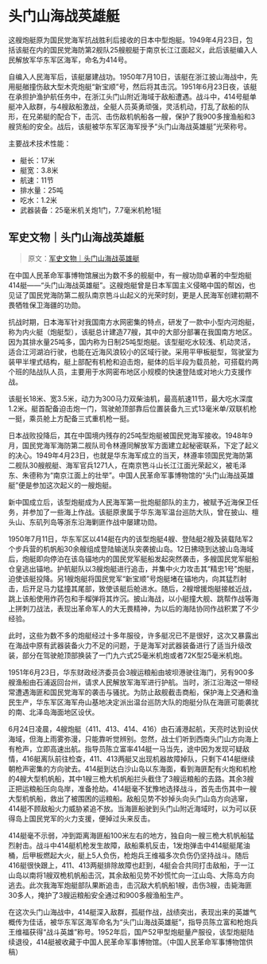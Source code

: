 # 头门山海战英雄艇

这艘炮艇原为国民党海军抗战胜利后接收的日本中型炮艇。1949年4月23日，包括该艇在内的国民党海防第2舰队25艘舰艇于南京长江江面起义，此后该艇编入人民解放军华东军区海军，命名为414号。

自编入人民海军后，该艇屡建战功。1950年7月10日，该艇在浙江披山海战中，先用艇艏撞伤敌大型木壳炮艇“新宝顺”号，然后将其击沉。1951年6月23日夜，该艇在承担护渔护航任务中，在浙江头门山附近海域于敌船遭遇。战斗中，414号艇单艇冲入敌群，与4艘敌船激战，全艇人员英勇顽强，灵活机动，打乱了敌船的队形，在兄弟艇的配合下，击沉、击伤敌机帆船各一艘，保护了我900多搜渔船和3艘货船的安全。战后，该艇被华东军区海军授予“头门山海战英雄艇”光荣称号。

主要战术技术性能：

- 艇长：17米
- 艇宽：3.8米
- 航速：11节
- 排水量：25吨
- 吃水：1.2米
- 武器装备：25毫米机关炮1门，7.7毫米机枪1挺

## 军史文物｜头门山海战英雄艇

> 原文：[军史文物｜头门山海战英雄艇](http://www.81.cn/js_208592/jdt_208593/16324432.html)

在中国人民革命军事博物馆展出为数不多的舰艇中，有一艘功勋卓著的中型炮艇414艇——“头门山海战英雄艇”。这艘炮艇曾是日本军国主义侵略中国的帮凶，也见证了国民党海防第二舰队南京笆斗山起义的光荣时刻，更是人民海军创建初期不畏牺牲保卫海疆的功勋。

抗战时期，日本海军针对我国南方水网密集的特点，研发了一款中小型内河炮艇，称为内火艇（炮艇型），该艇总计建造77艘，其中的大部分部署在我国南方地区。因为其排水量25吨多，国内称为日制25吨型炮艇。该型艇吃水较浅、机动灵活，适合江河湖泊行驶，也能在近海风浪较小的区域行驶。采用平甲板艇型，驾驶室为装甲半埋式结构，艇上部配有机枪和迫击炮，艇体的后半段为载员舱，可搭载约两个班的陆战队人员，主要用于水网密布地区小规模的快速登陆或对地火力支援作战。

该艇长18米、宽3.5米，动力为300马力双柴油机，最高航速11节，最大吃水深度1.2米。艇首配备迫击炮一门，驾驶舱顶部靠后位置装备九三式13毫米单/双联机枪一挺，乘员舱上方配备三式重机枪一挺。

日本战败投降后，其在中国境内残存的25吨型炮艇被国民党海军接收。1948年9月，国民党海军海防第二舰队司令林遵同解放军方面建立起秘密联系，下定了起义的决心。1949年4月23日，也就是华东海军成立的当天，林遵率领国民党海防第二舰队30艘舰艇、海军官兵1271人，在南京笆斗山长江江面光荣起义，被毛泽东、朱德称为“南京江面上的壮举”。中国人民革命军事博物馆的“头门山海战英雄艇”便是参加这次起义的一艘炮艇。

新中国成立后，该型炮艇成为人民海军第一批炮艇部队的主力，被赋予近海保卫任务，并参加了一些海上作战。该艇原隶属于华东海军温台巡防大队，曾在披山、檀头山、东矶列岛等浙东沿海剿匪作战中屡建功勋。

1950年7月11日，华东军区以414艇在内的该型炮艇4艘、登陆艇2艘及装载陆军2个步兵营的机帆船30余艘组成登陆输送队突袭披山岛。12日拂晓到达披山岛海域后，炮艇即向停泊在该岛锚地内的国民党军艇船发起突然袭击，多艘国民党军艇船仓皇逃出锚地。护航艇队以3艘炮艇进行追击，并集中火力攻击其“精忠1号”炮艇，迫使该艇投降。另1艘炮艇将国民党军“新宝顺”号炮艇堵在锚地内，向其猛烈射击，后开足马力猛撞其尾部，致使该艇后舱进水。随后，2艘增援炮艇接舷近战，跳上该船使用炸药包和手榴弹将其炸沉。披山海战，以小艇撞大舰、跳帮作战等海上拼刺刀战法，表现出革命军人的大无畏精神，为以后的海陆协同作战积累了不少经验。

此时，这些为数不多的炮艇经过十多年服役，许多艇况已不是很好，这次又暴露出在海战中原有武器装备火力不足的问题，于是海军对武器装备进行了适当升级改装，部分在驾驶舱顶部换装了一门九六式25毫米机炮或者72K型25毫米机炮。

1951年6月23日，华东财政经济委员会3艘运粮船由坡坝港驶往海门，另有900多艘渔船由石浦返回台州，请求人民解放军海军进行护航。当时，浙江沿海这一带经常遭遇海匪和国民党海军的袭击与骚扰。为防止敌舰截击商船，保护海上交通和渔民生产，华东军区海军舟山基地决定派出温台巡防大队的炮艇分队在海匪可能袭扰的南、北泽岛海面地区设伏。

6月24日凌晨，4艘炮艇（411、413、414、416）由石浦港起航，天亮时达到设伏海域，但海上雨雾弥漫，只能靠听觉辨别。忽然，战士们听到西南头门山方向海上有枪声，立即高速出航。指导员陈立富率414艇一马当先，途中因为发现可疑敌情，416艇离队前往检查，411、413两艇又出现机器故障掉队，只剩下414艇继续朝枪声密集的方向驶去。414艇到达白沙山岛以东海面，看到海匪配有火炮和机枪的4艘大型机帆船，其中1艘三桅大机帆船拦头截住了3艘运粮船的去路。其余3艘正把运粮船压向岛岸，准备抢劫。414艇毫不犹豫地选择战斗，首先击伤其中一艘大型机帆船，救出了被围困的运粮船。敌船见势不妙掉头向头门山岛方向逃窜，414艇不顾敌船火力威胁紧追不放。当海匪船驶到头门山附近海域时，以为可以获得岛上国民党军的火力支援，便掉过头来反击。

414艇毫不示弱，冲到距离海匪船100米左右的地方，独自向一艘三桅大机帆船猛烈射击。战斗中414艇机枪发生故障，敌船乘机反击，1发炮弹击中414艇艇尾油桶，后甲板燃起大火，艇上5人负伤，枪炮兵王维福多次负伤仍坚持战斗。随后416艇很快跟上，411、413两艇排除故障也赶到，4艇会合共同打击敌船，于一江山岛以南将1艘双桅机帆船击沉，其余敌船见势不妙慌忙向一江山岛、大陈岛方向逃去。此次我海军炮艇部队果断追击，击沉敌大机帆船1艘，击伤3艘，击毙海匪30多人，掩护了3艘运粮船安全通过和900多艘渔船生产。

在这次头门山海战中，414艇深入敌群，孤艇作战，战绩突出，表现出来的英雄气概传为佳话，被华东军区海军命名为“头门山海战英雄艇”，指导员陈立富和枪炮兵王维福获得“战斗英雄”称号。1952年后，国产52甲型炮艇量产服役，该型炮艇陆续退役，414艇被收藏于中国人民革命军事博物馆。（中国人民革命军事博物馆供稿）